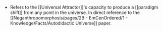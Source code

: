 - Refers to the [[Universal Attractor]]'s capacity to produce a [[paradigm shift]] from any point in the universe. In direct reference to the [[Neganthropomorphosis/pages/2B - EmCenOrdered/1 - Knowledge/Facts/Autodidactic Universe]] paper.